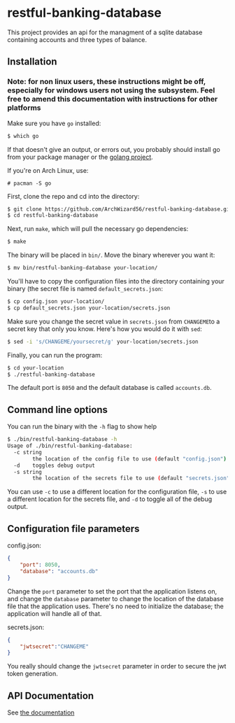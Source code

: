 # restful-banking-database
This project provides an api for the managment of a sqlite database containing accounts and three types of balance.

## Installation
### Note: for non linux users, these instructions might be off, especially for windows users not using the subsystem. Feel free to amend this documentation with instructions for other platforms
Make sure you have `go` installed:
```sh
$ which go
```
If that doesn't give an output, or errors out, you probably should install go from your package manager or the [golang project](https://golang.org/).

If you're on Arch Linux, use:
```
# pacman -S go
```
First, clone the repo and cd into the directory:
```sh
$ git clone https://github.com/ArchWizard56/restful-banking-database.git
$ cd restful-banking-database
```
Next, run  `make`, which will pull the necessary go dependencies:
```sh
$ make
```
The binary will be placed in `bin/`. Move the binary wherever you want it:
```sh
$ mv bin/restful-banking-database your-location/
```
You'll have to copy the configuration files into the directory containing your binary (the secret file is named `default_secrets.json`:
```sh
$ cp config.json your-location/
$ cp default_secrets.json your-location/secrets.json
```
Make sure you change the secret value in `secrets.json` from `CHANGEME`to a secret key that only you know. Here's how you would do it with `sed`:
```sh
$ sed -i 's/CHANGEME/yoursecret/g' your-location/secrets.json
```
Finally, you can run the program:
```sh
$ cd your-location
$ ./restful-banking-database
```
The default port is `8050` and the default database is called `accounts.db`.
## Command line options
You can run the binary with the `-h` flag to show help
```sh
$ ./bin/restful-banking-database -h
Usage of ./bin/restful-banking-database:
  -c string
        the location of the config file to use (default "config.json")
  -d    toggles debug output
  -s string
        the location of the secrets file to use (default "secrets.json")
```
You can use `-c` to use a different location for the configuration file, `-s` to use a different location for the secrets file, and `-d` to toggle all of the debug output.
## Configuration file parameters

config.json:
```json
{
    "port": 8050,
    "database": "accounts.db"
}
```
Change the `port` parameter to set the port that the application listens on, and change the `database` parameter to change the location of the database file that the application uses. There's no need to initialize the database; the application will handle all of that.

secrets.json:
```json
{
    "jwtsecret":"CHANGEME"
}
```
You really should change the `jwtsecret` parameter in order to secure the jwt token generation.
## API Documentation
See [the documentation](API.md)
